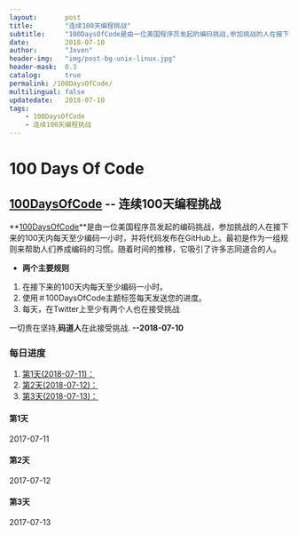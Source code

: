 ```yaml
---
layout:       post
title:        "连续100天编程挑战"
subtitle:     "100DaysOfCode是由一位美国程序员发起的编码挑战,参加挑战的人在接下来的100天内每天至少编码一小时,并将代码发布在GitHub上.最初是作为一组规则来帮助人们养成编码的习惯.随着时间的推移,它吸引了许多志同道合的人."
date:         2018-07-10
author:       "Joven"
header-img:   "img/post-bg-unix-linux.jpg"
header-mask:  0.3
catalog:      true
permalink: /100DaysOfCode/
multilingual: false
updatedate:   2018-07-10
tags:
    - 100DaysOfCode
    - 连续100天编程挑战
---
```

# 100 Days Of Code

## [100DaysOfCode] -- 连续100天编程挑战

 **[100DaysOfCode]**是由一位美国程序员发起的编码挑战，参加挑战的人在接下来的100天内每天至少编码一小时，并将代码发布在GitHub上。最初是作为一组规则来帮助人们养成编码的习惯。随着时间的推移，它吸引了许多志同道合的人。

* **两个主要规则**
1. 在接下来的100天内每天至少编码一小时。
2. 使用＃100DaysOfCode主题标签每天发送您的进度。
3. 每天，在Twitter上至少有两个人也在接受挑战

一切贵在坚持,**码道人**在此接受挑战. **--2018-07-10**

### 每日进度

1. [第1天(2018-07-11)：](#第1天)
2. [第2天(2018-07-12)：](#第2天)
3. [第3天(2018-07-13)：](#第3天)

#### 第1天

2017-07-11

#### 第2天

2017-07-12

#### 第3天

2017-07-13

[100DaysOfCode]:<http://100daysofcode.com/> "100DaysOfCode"
